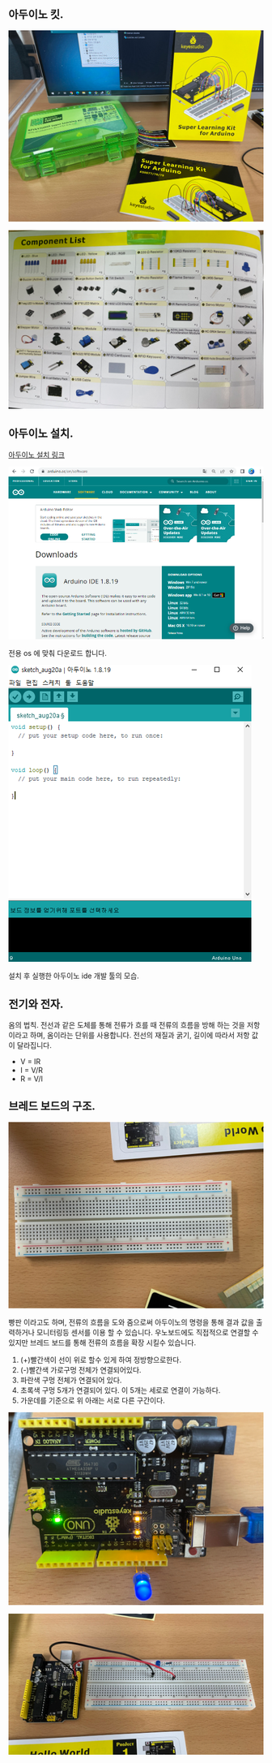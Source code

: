 

## 아두이노 킷.

![아두이노 킷사진1](images/arduinoKit.png)


![아두이노 부품리스트](images/arduinoProductList.png)


## 아두이노 설치.

[아두이노 설치 링크](https://www.arduino.cc/)

![img.png](images/arduinoInstall.png)  

전용 os 에 맞춰 다운로드 합니다.

![img_1.png](images/ide.png)  

설치 후 실행한 아두이노 ide 개발 툴의 모습.

## 전기와 전자.
옴의 법칙.
전선과 같은 도체를 통해 전류가 흐를 때 전류의 흐름을 방해 하는 것을 저항이라고 하며, 옴이라는 단위를 사용합니다.
전선의 재질과 굵기, 길이에 따라서 저항 값이 달라집니다.

- V = IR
- I = V/R
- R = V/I

## 브레드 보드의 구조.
![브레드 보드 사진](images/breadBoard.png)

빵판 이라고도 하며, 전류의 흐름을 도와 줌으로써 아두이노의 명령을 통해 결과 값을 출력하거나 모니터링등 센서를 이용 할 수 있습니다.
우노보드에도 직접적으로 연결할 수있지만 브레드 보드를 통해 전류의 흐름을 확장 시킬수 있습니다.

1. (+)빨간색이 선이 위로 할수 있게 하여 정방향으로한다.
2. (-)빨간색 가로구멍 전체가 연결되어있다.
3. 파란색 구멍 전체가 연결되어 있다.
4. 초록색 구멍 5개가 연결되어 있다. 이 5개는 세로로 연결이 가능하다.
5. 가운데를 기준으로 위 아래는 서로 다른 구간이다.


![아두이노를 활용한 LED 출력](images/led_img_finished1.png)

![완성된 사진](images/led_img_finished2.png)



